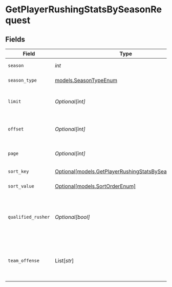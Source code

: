 # GetPlayerRushingStatsBySeasonRequest


## Fields

| Field                                                                                                      | Type                                                                                                       | Required                                                                                                   | Description                                                                                                | Example                                                                                                    |
| ---------------------------------------------------------------------------------------------------------- | ---------------------------------------------------------------------------------------------------------- | ---------------------------------------------------------------------------------------------------------- | ---------------------------------------------------------------------------------------------------------- | ---------------------------------------------------------------------------------------------------------- |
| `season`                                                                                                   | *int*                                                                                                      | :heavy_check_mark:                                                                                         | Season year                                                                                                | 2025                                                                                                       |
| `season_type`                                                                                              | [models.SeasonTypeEnum](../models/seasontypeenum.md)                                                       | :heavy_check_mark:                                                                                         | Type of season                                                                                             | REG                                                                                                        |
| `limit`                                                                                                    | *Optional[int]*                                                                                            | :heavy_minus_sign:                                                                                         | Maximum number of players to return                                                                        | 3                                                                                                          |
| `offset`                                                                                                   | *Optional[int]*                                                                                            | :heavy_minus_sign:                                                                                         | Number of records to skip for pagination                                                                   | 0                                                                                                          |
| `page`                                                                                                     | *Optional[int]*                                                                                            | :heavy_minus_sign:                                                                                         | Page number for pagination                                                                                 | 1                                                                                                          |
| `sort_key`                                                                                                 | [Optional[models.GetPlayerRushingStatsBySeasonSortKey]](../models/getplayerrushingstatsbyseasonsortkey.md) | :heavy_minus_sign:                                                                                         | Field to sort by                                                                                           | yds                                                                                                        |
| `sort_value`                                                                                               | [Optional[models.SortOrderEnum]](../models/sortorderenum.md)                                               | :heavy_minus_sign:                                                                                         | Sort direction                                                                                             | DESC                                                                                                       |
| `qualified_rusher`                                                                                         | *Optional[bool]*                                                                                           | :heavy_minus_sign:                                                                                         | Filter to only qualified rushers (minimum attempts threshold)                                              | false                                                                                                      |
| `team_offense`                                                                                             | List[*str*]                                                                                                | :heavy_minus_sign:                                                                                         | Filter by specific team IDs (supports multiple teams)                                                      | [<br/>"3000",<br/>"3900"<br/>]                                                                             |